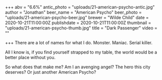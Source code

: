 +++
abv = "6.6%"
antic_photo = "uploads/21-american-psycho-antic.jpg"
author = "Jonathan"
beer_name = "American Psycho"
beer_photo = "uploads/21-american-psycho-beer.jpg"
brewer = "Wilde Child"
date = 2020-10-21T11:00:00Z
publishdate = 2020-10-21T11:00:00Z
thumbnail = "uploads/21-american-psycho-thumb.jpg"
title = "Dark Passenger"
video = ""

+++
There are a lot of names for what I do. Monster. Maniac. Serial killer. 

All I know is, if you find yourself strapped to my table, the world would be a better place without you.

So what does that make me? Am I an avenging angel? The hero this city deserves? Or just another American Psycho?